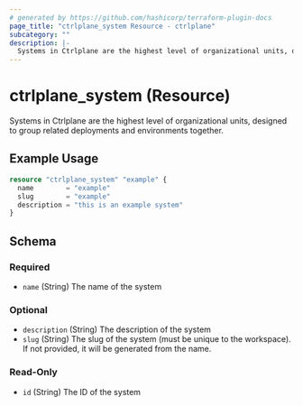 ```yaml
---
# generated by https://github.com/hashicorp/terraform-plugin-docs
page_title: "ctrlplane_system Resource - ctrlplane"
subcategory: ""
description: |-
  Systems in Ctrlplane are the highest level of organizational units, designed to group related deployments and environments together.
---
```


# ctrlplane_system (Resource)

Systems in Ctrlplane are the highest level of organizational units, designed to group related deployments and environments together.

## Example Usage

```terraform
resource "ctrlplane_system" "example" {
  name        = "example"
  slug        = "example"
  description = "this is an example system"
}
```

<!-- schema generated by tfplugindocs -->
## Schema

### Required

- `name` (String) The name of the system

### Optional

- `description` (String) The description of the system
- `slug` (String) The slug of the system (must be unique to the workspace). If not provided, it will be generated from the name.

### Read-Only

- `id` (String) The ID of the system
